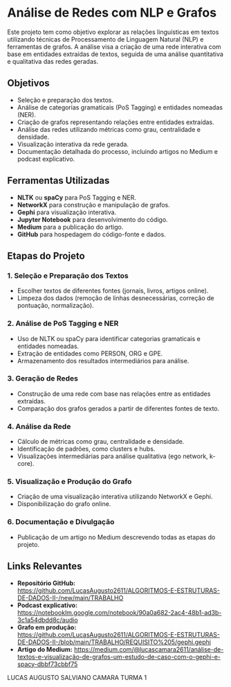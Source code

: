 # Análise de Redes com NLP e Grafos

Este projeto tem como objetivo explorar as relações linguísticas em textos utilizando técnicas de Processamento de Linguagem Natural (NLP) e ferramentas de grafos. A análise visa a criação de uma rede interativa com base em entidades extraídas de textos, seguida de uma análise quantitativa e qualitativa das redes geradas.

## Objetivos

- Seleção e preparação dos textos.
- Análise de categorias gramaticais (PoS Tagging) e entidades nomeadas (NER).
- Criação de grafos representando relações entre entidades extraídas.
- Análise das redes utilizando métricas como grau, centralidade e densidade.
- Visualização interativa da rede gerada.
- Documentação detalhada do processo, incluindo artigos no Medium e podcast explicativo.

## Ferramentas Utilizadas

- **NLTK** ou **spaCy** para PoS Tagging e NER.
- **NetworkX** para construção e manipulação de grafos.
- **Gephi** para visualização interativa.
- **Jupyter Notebook** para desenvolvimento do código.
- **Medium** para a publicação do artigo.
- **GitHub** para hospedagem do código-fonte e dados.

## Etapas do Projeto

### 1. Seleção e Preparação dos Textos
- Escolher  textos de diferentes fontes (jornais, livros, artigos online).
- Limpeza dos dados (remoção de linhas desnecessárias, correção de pontuação, normalização).

### 2. Análise de PoS Tagging e NER
- Uso de NLTK ou spaCy para identificar categorias gramaticais e entidades nomeadas.
- Extração de entidades como PERSON, ORG e GPE.
- Armazenamento dos resultados intermediários para análise.

### 3. Geração de Redes
- Construção de uma rede com base nas relações entre as entidades extraídas.
- Comparação dos grafos gerados a partir de diferentes fontes de texto.

### 4. Análise da Rede
- Cálculo de métricas como grau, centralidade e densidade.
- Identificação de padrões, como clusters e hubs.
- Visualizações intermediárias para análise qualitativa (ego network, k-core).

### 5. Visualização e Produção do Grafo
- Criação de uma visualização interativa utilizando NetworkX e Gephi.
- Disponibilização do grafo online.

### 6. Documentação e Divulgação
- Publicação de um artigo no Medium descrevendo todas as etapas do projeto.


## Links Relevantes

- **Repositório GitHub:** https://github.com/LucasAugusto2611/ALGORITMOS-E-ESTRUTURAS-DE-DADOS-II-/new/main/TRABALHO
- **Podcast explicativo:** https://notebooklm.google.com/notebook/90a0a682-2ac4-48b1-ad3b-3c1a54dbdd8c/audio
- **Grafo em produção:** https://github.com/LucasAugusto2611/ALGORITMOS-E-ESTRUTURAS-DE-DADOS-II-/blob/main/TRABALHO/REQUISITO%205/gephi.gephi
- **Artigo do Medium:** https://medium.com/@lucascamara2611/análise-de-textos-e-visualização-de-grafos-um-estudo-de-caso-com-o-gephi-e-spacy-dbbf73cbbf75

LUCAS AUGUSTO SALVIANO CAMARA 
TURMA 1
